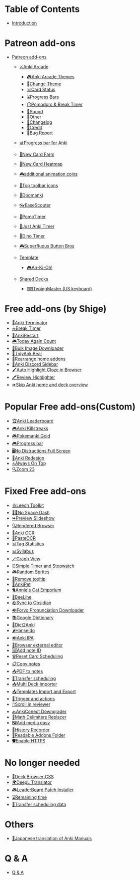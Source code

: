 # Table of Contents

* [Introduction](intro.md)

# Patreon add-ons
* [Patreon add-ons]()
  * [⚔️Anki Arcade](AnkiArcade/Home.md)
    * [🎮️Anki Arcade Themes](AnkiArcade/01.-AnkiArcade-Themes.md)
    * [🎨Change Theme](AnkiArcade/02.-Change-Theme.md)
    * [📊Card Status](AnkiArcade/03.-Card-status.md)
    * [⌛️Progress Bars](AnkiArcade/04.-Progress-Bars.md)
    * [⏱️Pomodoro & Break Timer](AnkiArcade/05.-Pomodoro-&-Break-Timer.md)
    * [🎵Sound](AnkiArcade/06.-Sound.md)
    * [📂Other](AnkiArcade/08.-Other.md)
    * [📝Changelog](AnkiArcade/09.-Changelog.md)
    * [💖Credit](AnkiArcade/98.-Credit.md)
    * [🚨Bug Report](AnkiArcade/99.-Bug-Report.md)

  * [📊Progress bar for Anki]()
  * [🌱New Card Farm]()
  * [📅New Card Heatmap]()
  * [🎮additional animation coins]()
  * [🎨Top toolbar icons]()
  * [🔫Doomanki]()
  * [👓EaseScouter]()
  * [🍅PomoTimer]()
  * [🍅Just Anki Timer]()
  * [🦖Dino Timer]()
  * [🎮Superfluous Button Bros]()

  * [Template]()
    * [🎮An-Ki-Oh!]()
  * [Shared Decks]()
    * [⌨TypingMaster (US keyboard)]()

# Free add-ons (by Shige)

* [🤖Anki Terminator](AnkiTerminator/anki_terminator_00.md)
* [☕Break Timer]()
* [🔂AnkiRestart]()
* [🎮Today Again Count]()
* [🦾Bulk Image Downloader]()
* [🐻TidyAnkiBear]()
* [📌Rearrange home addons]()
* [📱Anki Discord Sidebar]()
* [🖌️Auto Highlight Cloze in Browser]()
* [🖍️Review Highlighter]()
* [⏩️Skip Anki home and deck overview]()


# Popular Free add-ons(Custom)
* [🏆Anki Leaderboard]()
* [🎮Anki Killstreaks]()
* [🎮Pokemanki Gold]()
* [🎮Progress bar]()
* [🖥️No Distractions Full Screen]()
* [🎨Anki Redesign]()
* [🔝Always On Top]()
* [🔍Zoom 23]()


# Fixed Free add-ons

* [🩸Leech Toolkit]()
* [🏃🏻No Space Dash]()
* [⏩Preview Slideshow]()
* [🔍Rendered Browser]()
* [📸Anki OCR]()
* [📸PasteOCR]()
* [📊Tag Statistics]()
* [📊Syllabus]()
* [🪄Graph View]()
* [⏰️Simple Timer and Stopwatch]()
* [🎮Random Sprites]()
* [👻Remove tooltip]()
* [🐤AnkiPet]()
* [🐈️Annie's Cat Emporium]()
* [🐝BeeLine]()
* [🪨Sync to Obsidian]()
* [🔊Forvo Pronunciation Downloader]()
* [📚Google Dictionary]()
* [🐼Dict2Anki]()
* [🌶️Hanseido]()
* [🔊Anki IPA]()
* [📝Browser external editor]()
* [🆔Add note ID]()
* [🗑️Reset Card Scheduling]()
* [📋Copy notes]()
* [📥PDF to notes]()
* [🚚Transfer scheduling]()
* [📥Multi Deck Importer]()
* [📤Templates Import and Export]()
* [🔗Trigger and actions]()
* [🖱️Scroll in reviewer]()
* [🔙AnkiConect Downgrader]()
* [🧮Math Delimiters Replacer]()
* [🖼️Add media easy]()
* [💾History Recorder]()
* [📂Readable Addons Folder]()
* [🛡️Enable HTTPS]()

# No longer needed
* [🎨Deck Browser CSS]()
* [🌍DeepL Translator]()
* [🎮️LeaderBoard Patch Installer]()
* [⌛️Remaining time]()
* [🚚Transfer scheduling data]()

# Others
* [📖Japanese translation of Anki Manuals](anki_manuals_jp.md)

# Q & A
* [Q & A]()



